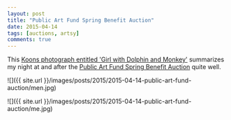 ```yaml
---
layout: post
title: "Public Art Fund Spring Benefit Auction"
date: 2015-04-14
tags: [auctions, artsy]
comments: true
---
```

This [Koons photograph entitled 'Girl with Dolphin and Monkey'](https://www.artsy.net/artwork/jeff-koons-girl-with-dolphin-and-monkey) summarizes my night at and after the [Public Art Fund Spring Benefit Auction](https://www.artsy.net/feature/public-art-fund-2015-spring-benefit) quite well.

![]({{ site.url }}/images/posts/2015/2015-04-14-public-art-fund-auction/men.jpg)

![]({{ site.url }}/images/posts/2015/2015-04-14-public-art-fund-auction/me.jpg)


